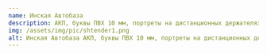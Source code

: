 ```yaml
---
name: Инская Автобаза
description: АКП, буквы ПВХ 10 мм, портреты на дистанционных держателях - ПВХ 5 мм, печать на самоклеющейся пленке, обрамление алюминиевым профилем,
img: /assets/img/pic/shtender1.png
alt: Инская Автобаза АКП, буквы ПВХ 10 мм, портреты на дистанционных держателях - ПВХ 5 мм, печать на самоклеющейся пленке, обрамление алюминиевым профилем,
---
```

